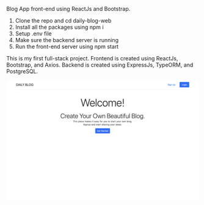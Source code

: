 Blog App front-end using ReactJs and Bootstrap.

1. Clone the repo and cd daily-blog-web
2. Install all the packages using npm i
3. Setup .env file
4. Make sure the backend server is running
5. Run the front-end server using npm start

This is my first full-stack project. 
Frontend is created using ReactJs, Bootstrap, and Axios.
Backend is created using ExpressJs, TypeORM, and PostgreSQL.

![daily-blog](daily-blog.png)